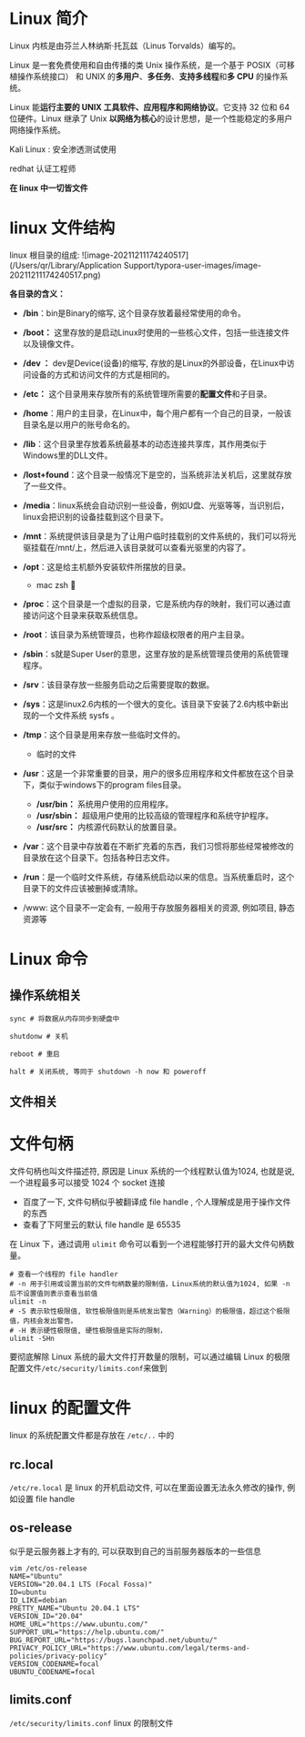 # Linux 简介

Linux 内核是由芬兰人林纳斯·托瓦兹（Linus Torvalds）编写的。

Linux 是一套免费使用和自由传播的类 Unix 操作系统，是一个基于 POSIX（可移植操作系统接口） 和 UNIX 的**多用户**、**多任务**、**支持多线程**和**多 CPU** 的操作系统。

Linux 能**运行主要的 UNIX 工具软件、应用程序和网络协议**。它支持 32 位和 64 位硬件。Linux 继承了 Unix **以网络为核心**的设计思想，是一个性能稳定的多用户网络操作系统。

Kali Linux : 安全渗透测试使用

redhat 认证工程师

**在 linux 中一切皆文件**

# linux 文件结构

linux 根目录的组成: ![image-20211211174240517](/Users/qr/Library/Application Support/typora-user-images/image-20211211174240517.png)

**各目录的含义：**

- **/bin**：bin是Binary的缩写, 这个目录存放着最经常使用的命令。
- **/boot：** 这里存放的是启动Linux时使用的一些核心文件，包括一些连接文件以及镜像文件。
- **/dev ：** dev是Device(设备)的缩写, 存放的是Linux的外部设备，在Linux中访问设备的方式和访问文件的方式是相同的。
- **/etc：** 这个目录用来存放所有的系统管理所需要的**配置文件**和子目录。
- **/home**：用户的主目录，在Linux中，每个用户都有一个自己的目录，一般该目录名是以用户的账号命名的。
- **/lib**：这个目录里存放着系统最基本的动态连接共享库，其作用类似于Windows里的DLL文件。
- **/lost+found**：这个目录一般情况下是空的，当系统非法关机后，这里就存放了一些文件。
- **/media**：linux系统会自动识别一些设备，例如U盘、光驱等等，当识别后，linux会把识别的设备挂载到这个目录下。
- **/mnt**：系统提供该目录是为了让用户临时挂载别的文件系统的，我们可以将光驱挂载在/mnt/上，然后进入该目录就可以查看光驱里的内容了。
- **/opt**：这是给主机额外安装软件所摆放的目录。
  - mac zsh 🤔

- **/proc**：这个目录是一个虚拟的目录，它是系统内存的映射，我们可以通过直接访问这个目录来获取系统信息。
- **/root**：该目录为系统管理员，也称作超级权限者的用户主目录。
- **/sbin**：s就是Super User的意思，这里存放的是系统管理员使用的系统管理程序。
- **/srv**：该目录存放一些服务启动之后需要提取的数据。
- **/sys**：这是linux2.6内核的一个很大的变化。该目录下安装了2.6内核中新出现的一个文件系统 sysfs 。
- **/tmp**：这个目录是用来存放一些临时文件的。
  - 临时的文件

- **/usr**：这是一个非常重要的目录，用户的很多应用程序和文件都放在这个目录下，类似于windows下的program files目录。

  - **/usr/bin：** 系统用户使用的应用程序。
  - **/usr/sbin：** 超级用户使用的比较高级的管理程序和系统守护程序。
  - **/usr/src：** 内核源代码默认的放置目录。
- **/var**：这个目录中存放着在不断扩充着的东西，我们习惯将那些经常被修改的目录放在这个目录下。包括各种日志文件。
- **/run**：是一个临时文件系统，存储系统启动以来的信息。当系统重启时，这个目录下的文件应该被删掉或清除。

- /www: 这个目录不一定会有, 一般用于存放服务器相关的资源, 例如项目, 静态资源等

# Linux 命令

## 操作系统相关

```shell
sync # 将数据从内存同步到硬盘中

shutdonw # 关机

reboot # 重启

halt # 关闭系统, 等同于 shutdown -h now 和 poweroff
```

## 文件相关



# 文件句柄

文件句柄也叫文件描述符, 原因是 Linux 系统的一个线程默认值为1024, 也就是说, 一个进程最多可以接受 1024 个 socket 连接

- 百度了一下, 文件句柄似乎被翻译成 file handle , 个人理解成是用于操作文件的东西
- 查看了下阿里云的默认 file handle 是 65535

在 Linux 下，通过调用 `ulimit` 命令可以看到一个进程能够打开的最大文件句柄数量。

```shell
# 查看一个线程的 file handler
# -n 用于引用或设置当前的文件句柄数量的限制值，Linux系统的默认值为1024, 如果 -n 后不设置值则表示查看当前值
ulimit -n
# -S 表示软性极限值, 软性极限值则是系统发出警告（Warning）的极限值，超过这个极限值，内核会发出警告。
# -H 表示硬性极限值, 硬性极限值是实际的限制，
ulimit -SHn
```

要彻底解除 Linux 系统的最大文件打开数量的限制，可以通过编辑 Linux 的极限配置文件`/etc/security/limits.conf`来做到

# linux 的配置文件

linux 的系统配置文件都是存放在 ``/etc/..`` 中的

## rc.local

`/etc/re.local` 是 linux 的开机启动文件, 可以在里面设置无法永久修改的操作, 例如设置 file handle

## os-release

似乎是云服务器上才有的, 可以获取到自己的当前服务器版本的一些信息

```shell
vim /etc/os-release
NAME="Ubuntu"
VERSION="20.04.1 LTS (Focal Fossa)"
ID=ubuntu
ID_LIKE=debian
PRETTY_NAME="Ubuntu 20.04.1 LTS"
VERSION_ID="20.04"
HOME_URL="https://www.ubuntu.com/"
SUPPORT_URL="https://help.ubuntu.com/"
BUG_REPORT_URL="https://bugs.launchpad.net/ubuntu/"
PRIVACY_POLICY_URL="https://www.ubuntu.com/legal/terms-and-policies/privacy-policy"
VERSION_CODENAME=focal
UBUNTU_CODENAME=focal
```



## limits.conf

`/etc/security/limits.conf` linux 的限制文件